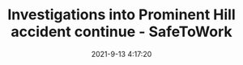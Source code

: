 ---
"title": "Investigations into Prominent Hill accident continue - SafeToWork"
"date": "2021-9-13 4:17:20"
"feed_name": "GOOGLENEWSMINING"
"feed_website": "https://news.google.com/search?q=mining%2Bincident&hl=en-US&gl=US&ceid=US:en"
"feed_rss": "https://news.google.com/rss/search?q=mining%2Bincident&hl=en-US&gl=US&ceid=US:en"
"link": "https://safetowork.com.au/investigations-into-prominent-hill-accident-continue/"
"file": "_posts/2021-1-1-7385eeb4d3c6c97c2801ced7734431abc0547ca9.md"
"accident": "1"
"drilling": "1"
"dead": ""
"injured": ""
---